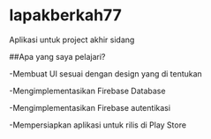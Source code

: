 # lapakberkah77

Aplikasi untuk project akhir sidang

##Apa yang saya pelajari?

-Membuat UI sesuai dengan design yang di tentukan

-Mengimplementasikan Firebase Database

-Mengimplementasikan Firebase autentikasi

-Mempersiapkan aplikasi untuk rilis di Play Store
